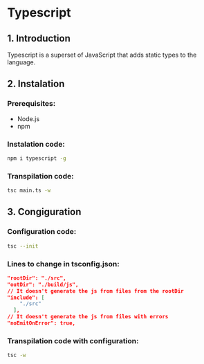 # Typescript

## 1. Introduction

Typescript is a superset of JavaScript that adds static types to the language.

## 2. Instalation

### Prerequisites:

- Node.js
- npm

### Instalation code:

```bash
npm i typescript -g
```

### Transpilation code:

```bash
tsc main.ts -w
```

## 3. Congiguration

### Configuration code:

```bash
tsc --init
```

### Lines to change in tsconfig.json:

```json
"rootDir": "./src",
"outDir": "./build/js", 
// It doesn't generate the js from files from the rootDir
"include": [
    "./src"
  ],
// It doesn't generate the js from files with errors
"noEmitOnError": true,  
```

### Transpilation code with configuration:

```bash
tsc -w
```